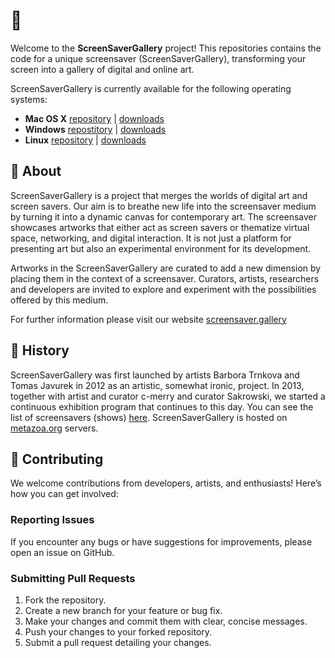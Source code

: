 # 🐣
Welcome to the **ScreenSaverGallery** project! This repositories contains the code for a unique screensaver (ScreenSaverGallery), transforming your screen into a gallery of digital and online art. 

ScreenSaverGallery is currently available for the following operating systems: 
- **Mac OS X** [repository](https://github.com/ScreenSaverGallery/macos) | [downloads](https://github.com/ScreenSaverGallery/macos/releases)
- **Windows** [repostitory](https://github.com/ScreenSaverGallery/windows) | [downloads](https://github.com/ScreenSaverGallery/windows/releases)
- **Linux** [repository](https://github.com/ScreenSaverGallery/linux) | [downloads](https://github.com/ScreenSaverGallery/linux/releases)

## 🦧 About
ScreenSaverGallery is a project that merges the worlds of digital art and screen savers. Our aim is to breathe new life into the screensaver medium by turning it into a dynamic canvas for contemporary art. The screensaver showcases artworks that either act as screen savers or thematize virtual space, networking, and digital interaction. It is not just a platform for presenting art but also an experimental environment for its development.

Artworks in the ScreenSaverGallery are curated to add a new dimension by placing them in the context of a screensaver. Curators, artists, researchers and developers are invited to explore and experiment with the possibilities offered by this medium.

For further information please visit our website [screensaver.gallery](https://screensaver.gallery)

## 🐊 History
ScreenSaverGallery was first launched by artists Barbora Trnkova and Tomas Javurek in 2012 as an artistic, somewhat ironic, project. In 2013, together with artist and curator c-merry and curator Sakrowski, we started a continuous exhibition program that continues to this day. You can see the list of screensavers (shows) [here](https://screensaver.gallery/archive/screensavers). ScreenSaverGallery is hosted on [metazoa.org](https://metazoa.org) servers.

## 🐩 Contributing

We welcome contributions from developers, artists, and enthusiasts! Here’s how you can get involved:

### Reporting Issues
If you encounter any bugs or have suggestions for improvements, please open an issue on GitHub.

### Submitting Pull Requests
1. Fork the repository.
2. Create a new branch for your feature or bug fix.
3. Make your changes and commit them with clear, concise messages.
4. Push your changes to your forked repository.
5. Submit a pull request detailing your changes.
